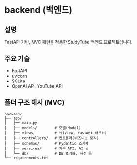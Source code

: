 # backend (백엔드)

## 설명
FastAPI 기반, MVC 패턴을 적용한 StudyTube 백엔드 프로젝트입니다.

## 주요 기술
- FastAPI
- uvicorn
- SQLite
- OpenAI API, YouTube API

## 폴더 구조 예시 (MVC)
```
backend/
├── app/
│   ├── main.py
│   ├── models/        # 모델(Model)
│   ├── views/         # 뷰(View, FastAPI 라우터)
│   ├── controllers/   # 컨트롤러(비즈니스 로직)
│   ├── schemas/       # Pydantic 스키마
│   ├── services/      # 외부 API, AI 등
│   └── db/            # DB 초기화, 세션 등
└── requirements.txt
``` 